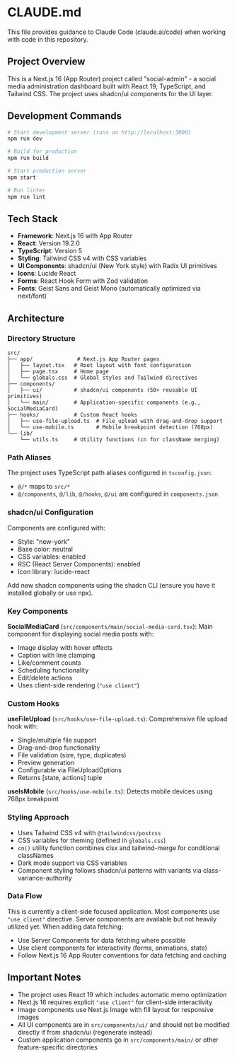# CLAUDE.md

This file provides guidance to Claude Code (claude.ai/code) when working with code in this repository.

## Project Overview

This is a Next.js 16 (App Router) project called "social-admin" - a social media administration dashboard built with React 19, TypeScript, and Tailwind CSS. The project uses shadcn/ui components for the UI layer.

## Development Commands

```bash
# Start development server (runs on http://localhost:3000)
npm run dev

# Build for production
npm run build

# Start production server
npm start

# Run linter
npm run lint
```

## Tech Stack

- **Framework**: Next.js 16 with App Router
- **React**: Version 19.2.0
- **TypeScript**: Version 5
- **Styling**: Tailwind CSS v4 with CSS variables
- **UI Components**: shadcn/ui (New York style) with Radix UI primitives
- **Icons**: Lucide React
- **Forms**: React Hook Form with Zod validation
- **Fonts**: Geist Sans and Geist Mono (automatically optimized via next/font)

## Architecture

### Directory Structure

```
src/
├── app/              # Next.js App Router pages
│   ├── layout.tsx   # Root layout with font configuration
│   ├── page.tsx     # Home page
│   └── globals.css  # Global styles and Tailwind directives
├── components/
│   ├── ui/          # shadcn/ui components (50+ reusable UI primitives)
│   └── main/        # Application-specific components (e.g., SocialMediaCard)
├── hooks/           # Custom React hooks
│   ├── use-file-upload.ts  # File upload with drag-and-drop support
│   └── use-mobile.ts       # Mobile breakpoint detection (768px)
└── lib/
    └── utils.ts     # Utility functions (cn for className merging)
```

### Path Aliases

The project uses TypeScript path aliases configured in `tsconfig.json`:
- `@/*` maps to `src/*`
- `@/components`, `@/lib`, `@/hooks`, `@/ui` are configured in `components.json`

### shadcn/ui Configuration

Components are configured with:
- Style: "new-york"
- Base color: neutral
- CSS variables: enabled
- RSC (React Server Components): enabled
- Icon library: lucide-react

Add new shadcn components using the shadcn CLI (ensure you have it installed globally or use npx).

### Key Components

**SocialMediaCard** (`src/components/main/social-media-card.tsx`): Main component for displaying social media posts with:
- Image display with hover effects
- Caption with line clamping
- Like/comment counts
- Scheduling functionality
- Edit/delete actions
- Uses client-side rendering (`"use client"`)

### Custom Hooks

**useFileUpload** (`src/hooks/use-file-upload.ts`): Comprehensive file upload hook with:
- Single/multiple file support
- Drag-and-drop functionality
- File validation (size, type, duplicates)
- Preview generation
- Configurable via FileUploadOptions
- Returns [state, actions] tuple

**useIsMobile** (`src/hooks/use-mobile.ts`): Detects mobile devices using 768px breakpoint

### Styling Approach

- Uses Tailwind CSS v4 with `@tailwindcss/postcss`
- CSS variables for theming (defined in `globals.css`)
- `cn()` utility function combines clsx and tailwind-merge for conditional classNames
- Dark mode support via CSS variables
- Component styling follows shadcn/ui patterns with variants via class-variance-authority

### Data Flow

This is currently a client-side focused application. Most components use `"use client"` directive. Server components are available but not heavily utilized yet. When adding data fetching:
- Use Server Components for data fetching where possible
- Use client components for interactivity (forms, animations, state)
- Follow Next.js 16 App Router conventions for data fetching and caching

## Important Notes

- The project uses React 19 which includes automatic memo optimization
- Next.js 16 requires explicit `"use client"` for client-side interactivity
- Image components use Next.js Image with fill layout for responsive images
- All UI components are in `src/components/ui/` and should not be modified directly if from shadcn/ui (regenerate instead)
- Custom application components go in `src/components/main/` or other feature-specific directories
